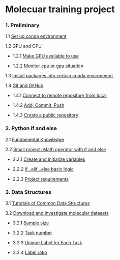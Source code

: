 # Molecuar training project
### 1. Preliminary
1.1 [Set up conda environment](https://github.com/MM-YY-WW/Final-molecule-training-project/blob/main/1.Preliminary.md#11-set-up-conda-environment) 

1.2 GPU and CPU

- 1.2.1 [Make GPU available to use](https://github.com/MM-YY-WW/Final-molecule-training-project/blob/main/1.Preliminary.md#121-make-gpu-available-to-use)

- 1.2.2 [Monitor cpu or gpu situation](https://github.com/MM-YY-WW/Final-molecule-training-project/blob/main/1.Preliminary.md#122-monitor-cpu-or-gpu-situation)

1.3 [Install packages into certain conda environemnt](https://github.com/MM-YY-WW/Final-molecule-training-project/blob/main/1.Preliminary.md#13-install-packages-into-certain-conda-environemnt)

1.4 [Git and GitHub](https://github.com/MM-YY-WW/Final-molecule-training-project/blob/main/1.Preliminary.md#14-git-and-github)

- 1.4.1 [Connect to remote repository from local](https://github.com/MM-YY-WW/Final-molecule-training-project/blob/main/1.Preliminary.md#141-connect-to-remote-repository-from-local) 

- 1.4.2 [Add, Commit, Push](https://github.com/MM-YY-WW/Final-molecule-training-project/blob/main/1.Preliminary.md#142-add-commit-push)

- 1.4.3 [Create a public repository](https://github.com/MM-YY-WW/Final-molecule-training-project/blob/main/1.Preliminary.md#143-create-a-public-repository) 

### 2. Python if and else

2.1 [Fundamental Knowledge](https://github.com/MM-YY-WW/Final-molecule-training-project/blob/main/2.Python_if_else.md#21-fundamental-knowledge)

2.2 [Small project: Math operator with if and else](https://github.com/MM-YY-WW/Final-molecule-training-project/blob/main/2.Python_if_else.md#22-small-project-math-operator-with-if-and-else)

- 2.2.1 [Create and initialize variables](https://github.com/MM-YY-WW/Final-molecule-training-project/blob/main/2.Python_if_else.md#221-create-and-initialize-variables)

- 2.2.2 [if...elif...else basic logic](https://github.com/MM-YY-WW/Final-molecule-training-project/blob/main/2.Python_if_else.md#222-ifelifelse-basic-logic)

- 2.2.3 [Project requirements](https://github.com/MM-YY-WW/Final-molecule-training-project/blob/main/2.Python_if_else.md#223-project-requirements)

### 3. Data Structures
3.1 [Tutorials of Common Data Structures](https://github.com/MM-YY-WW/Final-molecule-training-project/blob/main/3.Data_Structure.md#31-tutorials-of-common-data-structures)

3.2 [Download and Investigate molecular datasets](https://github.com/MM-YY-WW/Final-molecule-training-project/blob/main/3.Data_Structure.md#32-download-and-investigate-molecular-datasets)

- 3.2.1 [Sample size](https://github.com/MM-YY-WW/Final-molecule-training-project/blob/main/3.Data_Structure.md#321-sample-size)

- 3.2.2 [Task number](https://github.com/MM-YY-WW/Final-molecule-training-project/blob/main/3.Data_Structure.md#322-task-number)

- 3.2.3 [Unique Label for Each Task](https://github.com/MM-YY-WW/Final-molecule-training-project/blob/main/3.Data_Structure.md#323-unique-label-for-each-task)

- 3.2.4 [Label ratio](https://github.com/MM-YY-WW/Final-molecule-training-project/blob/main/3.Data_Structure.md#324-label-ratio)
